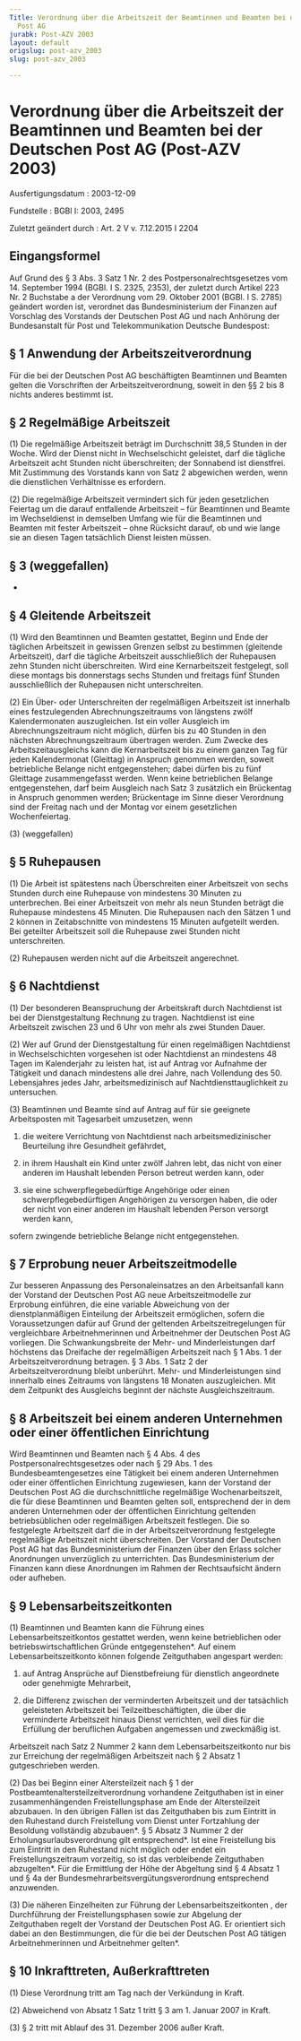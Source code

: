 ```yaml
---
Title: Verordnung über die Arbeitszeit der Beamtinnen und Beamten bei der Deutschen
  Post AG
jurabk: Post-AZV 2003
layout: default
origslug: post-azv_2003
slug: post-azv_2003

---
```


# Verordnung über die Arbeitszeit der Beamtinnen und Beamten bei der Deutschen Post AG (Post-AZV 2003)

Ausfertigungsdatum
:   2003-12-09

Fundstelle
:   BGBl I: 2003, 2495

Zuletzt geändert durch
:   Art. 2 V v. 7.12.2015 I 2204


## Eingangsformel

Auf Grund des § 3 Abs. 3 Satz 1 Nr. 2 des Postpersonalrechtsgesetzes
vom 14. September 1994 (BGBl. I S. 2325, 2353), der zuletzt durch
Artikel 223 Nr. 2 Buchstabe a der Verordnung vom 29. Oktober 2001
(BGBl. I S. 2785) geändert worden ist, verordnet das Bundesministerium
der Finanzen auf Vorschlag des Vorstands der Deutschen Post AG und
nach Anhörung der Bundesanstalt für Post und Telekommunikation
Deutsche Bundespost:


## § 1 Anwendung der Arbeitszeitverordnung

Für die bei der Deutschen Post AG beschäftigten Beamtinnen und Beamten
gelten die Vorschriften der Arbeitszeitverordnung, soweit in den §§ 2
bis 8 nichts anderes bestimmt ist.


## § 2 Regelmäßige Arbeitszeit

(1) Die regelmäßige Arbeitszeit beträgt im Durchschnitt 38,5 Stunden
in der Woche. Wird der Dienst nicht in Wechselschicht geleistet, darf
die tägliche Arbeitszeit acht Stunden nicht überschreiten; der
Sonnabend ist dienstfrei. Mit Zustimmung des Vorstands kann von Satz 2
abgewichen werden, wenn die dienstlichen Verhältnisse es erfordern.

(2) Die regelmäßige Arbeitszeit vermindert sich für jeden gesetzlichen
Feiertag um die darauf entfallende Arbeitszeit – für Beamtinnen und
Beamte im Wechseldienst in demselben Umfang wie für die Beamtinnen und
Beamten mit fester Arbeitszeit – ohne Rücksicht darauf, ob und wie
lange sie an diesen Tagen tatsächlich Dienst leisten müssen.


## § 3 (weggefallen)

-


## § 4 Gleitende Arbeitszeit

(1) Wird den Beamtinnen und Beamten gestattet, Beginn und Ende der
täglichen Arbeitszeit in gewissen Grenzen selbst zu bestimmen
(gleitende Arbeitszeit), darf die tägliche Arbeitszeit ausschließlich
der Ruhepausen zehn Stunden nicht überschreiten. Wird eine
Kernarbeitszeit festgelegt, soll diese montags bis donnerstags sechs
Stunden und freitags fünf Stunden ausschließlich der Ruhepausen nicht
unterschreiten.

(2) Ein Über- oder Unterschreiten der regelmäßigen Arbeitszeit ist
innerhalb eines festzulegenden Abrechnungszeitraums von längstens
zwölf Kalendermonaten auszugleichen. Ist ein voller Ausgleich im
Abrechnungszeitraum nicht möglich, dürfen bis zu 40 Stunden in den
nächsten Abrechnungszeitraum übertragen werden. Zum Zwecke des
Arbeitszeitausgleichs kann die Kernarbeitszeit bis zu einem ganzen Tag
für jeden Kalendermonat (Gleittag) in Anspruch genommen werden, soweit
betriebliche Belange nicht entgegenstehen; dabei dürfen bis zu fünf
Gleittage zusammengefasst werden. Wenn keine betrieblichen Belange
entgegenstehen, darf beim Ausgleich nach Satz 3 zusätzlich ein
Brückentag in Anspruch genommen werden; Brückentage im Sinne dieser
Verordnung sind der Freitag nach und der Montag vor einem gesetzlichen
Wochenfeiertag.

(3) (weggefallen)


## § 5 Ruhepausen

(1) Die Arbeit ist spätestens nach Überschreiten einer Arbeitszeit von
sechs Stunden durch eine Ruhepause von mindestens 30 Minuten zu
unterbrechen. Bei einer Arbeitszeit von mehr als neun Stunden beträgt
die Ruhepause mindestens 45 Minuten. Die Ruhepausen nach den Sätzen 1
und 2 können in Zeitabschnitte von mindestens 15 Minuten aufgeteilt
werden. Bei geteilter Arbeitszeit soll die Ruhepause zwei Stunden
nicht unterschreiten.

(2) Ruhepausen werden nicht auf die Arbeitszeit angerechnet.


## § 6 Nachtdienst

(1) Der besonderen Beanspruchung der Arbeitskraft durch Nachtdienst
ist bei der Dienstgestaltung Rechnung zu tragen. Nachtdienst ist eine
Arbeitszeit zwischen 23 und 6 Uhr von mehr als zwei Stunden Dauer.

(2) Wer auf Grund der Dienstgestaltung für einen regelmäßigen
Nachtdienst in Wechselschichten vorgesehen ist oder Nachtdienst an
mindestens 48 Tagen im Kalenderjahr zu leisten hat, ist auf Antrag vor
Aufnahme der Tätigkeit und danach mindestens alle drei Jahre, nach
Vollendung des 50. Lebensjahres jedes Jahr, arbeitsmedizinisch auf
Nachtdiensttauglichkeit zu untersuchen.

(3) Beamtinnen und Beamte sind auf Antrag auf für sie geeignete
Arbeitsposten mit Tagesarbeit umzusetzen, wenn

1.  die weitere Verrichtung von Nachtdienst nach arbeitsmedizinischer
    Beurteilung  ihre Gesundheit gefährdet,


2.  in ihrem Haushalt ein Kind unter zwölf Jahren lebt, das nicht von
    einer anderen im Haushalt lebenden Person betreut werden kann, oder


3.  sie eine schwerpflegebedürftige Angehörige oder einen
    schwerpflegebedürftigen Angehörigen zu versorgen haben, die oder der
    nicht von einer anderen im Haushalt lebenden Person versorgt werden
    kann,



sofern zwingende betriebliche Belange nicht entgegenstehen.


## § 7 Erprobung neuer Arbeitszeitmodelle

Zur besseren Anpassung des Personaleinsatzes an den Arbeitsanfall kann
der Vorstand der Deutschen Post AG neue Arbeitszeitmodelle zur
Erprobung einführen, die eine variable Abweichung von der
dienstplanmäßigen Einteilung der Arbeitszeit ermöglichen, sofern die
Voraussetzungen dafür auf Grund der geltenden Arbeitszeitregelungen
für vergleichbare Arbeitnehmerinnen und Arbeitnehmer der Deutschen
Post AG vorliegen. Die Schwankungsbreite der Mehr- und
Minderleistungen darf höchstens das Dreifache der regelmäßigen
Arbeitszeit nach § 1 Abs. 1 der Arbeitszeitverordnung betragen. § 3
Abs. 1 Satz 2 der Arbeitszeitverordnung bleibt unberührt. Mehr- und
Minderleistungen sind innerhalb eines Zeitraums von längstens 18
Monaten auszugleichen. Mit dem Zeitpunkt des Ausgleichs beginnt der
nächste Ausgleichszeitraum.


## § 8 Arbeitszeit bei einem anderen Unternehmen oder einer öffentlichen Einrichtung

Wird Beamtinnen und Beamten nach § 4 Abs. 4 des
Postpersonalrechtsgesetzes oder nach § 29 Abs. 1 des
Bundesbeamtengesetzes eine Tätigkeit bei einem anderen Unternehmen
oder einer öffentlichen Einrichtung zugewiesen, kann der Vorstand der
Deutschen Post AG die durchschnittliche regelmäßige Wochenarbeitszeit,
die für diese Beamtinnen und Beamten gelten soll, entsprechend der in
dem anderen Unternehmen oder der öffentlichen Einrichtung geltenden
betriebsüblichen oder regelmäßigen Arbeitszeit festlegen. Die so
festgelegte Arbeitszeit darf die in der Arbeitszeitverordnung
festgelegte regelmäßige Arbeitszeit nicht überschreiten. Der Vorstand
der Deutschen Post AG hat das Bundesministerium der Finanzen über den
Erlass solcher Anordnungen unverzüglich zu unterrichten. Das
Bundesministerium der Finanzen kann diese Anordnungen im Rahmen der
Rechtsaufsicht ändern oder aufheben.


## § 9 Lebensarbeitszeitkonten

(1) Beamtinnen und Beamten kann die Führung eines
Lebensarbeitszeitkontos gestattet werden, wenn keine betrieblichen
oder betriebswirtschaftlichen Gründe entgegenstehen\*. Auf einem
Lebensarbeitszeitkonto können folgende Zeitguthaben angespart werden:

1.  auf Antrag Ansprüche auf Dienstbefreiung für dienstlich angeordnete
    oder genehmigte Mehrarbeit,


2.  die Differenz zwischen der verminderten Arbeitszeit und der
    tatsächlich geleisteten Arbeitszeit bei Teilzeitbeschäftigten, die
    über die verminderte Arbeitszeit hinaus Dienst verrichten, weil dies
    für die Erfüllung der beruflichen Aufgaben angemessen und zweckmäßig
    ist.



Arbeitszeit nach Satz 2 Nummer 2 kann dem Lebensarbeitszeitkonto nur
bis zur Erreichung der regelmäßigen Arbeitszeit nach § 2 Absatz 1
gutgeschrieben werden.

(2) Das bei Beginn einer Altersteilzeit nach § 1 der
Postbeamtenaltersteilzeitverordnung vorhandene Zeitguthaben ist in
einer zusammenhängenden Freistellungsphase am Ende der Altersteilzeit
abzubauen. In den übrigen Fällen ist das Zeitguthaben bis zum Eintritt
in den Ruhestand durch Freistellung vom Dienst unter Fortzahlung der
Besoldung vollständig abzubauen\*. § 5 Absatz 3 Nummer 2 der
Erholungsurlaubsverordnung gilt entsprechend\*. Ist eine Freistellung
bis zum Eintritt in den Ruhestand nicht möglich oder endet ein
Freistellungszeitraum vorzeitig, so ist das verbleibende Zeitguthaben
abzugelten\*. Für die Ermittlung der Höhe der Abgeltung sind § 4
Absatz 1 und § 4a der Bundesmehrarbeitsvergütungsverordnung
entsprechend anzuwenden.

(3) Die näheren Einzelheiten zur Führung der Lebensarbeitszeitkonten ,
der Durchführung der Freistellungsphasen sowie zur Abgelung der
Zeitguthaben regelt der Vorstand der Deutschen Post AG. Er orientiert
sich dabei an den Bestimmungen, die für die bei der Deutschen Post AG
tätigen Arbeitnehmerinnen und Arbeitnehmer gelten\*.


## § 10 Inkrafttreten, Außerkrafttreten

(1) Diese Verordnung tritt am Tag nach der Verkündung in Kraft.

(2) Abweichend von Absatz 1 Satz 1 tritt § 3 am 1. Januar 2007 in
Kraft.

(3) § 2 tritt mit Ablauf des 31. Dezember 2006 außer Kraft.

